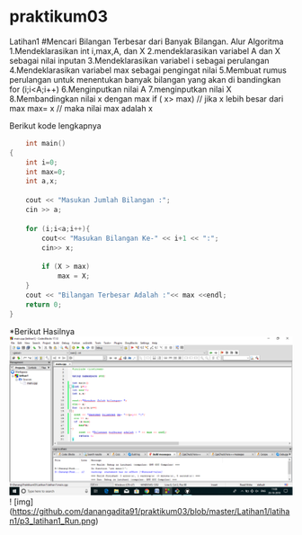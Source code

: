 # praktikum03

Latihan1 #Mencari Bilangan Terbesar dari Banyak Bilangan.
Alur Algoritma
1.Mendeklarasikan int i,max,A, dan X
2.mendeklarasikan variabel A dan X sebagai nilai inputan
3.Mendeklarasikan variabel i sebagai perulangan
4.Mendeklarasikan variabel max sebagai pengingat nilai
5.Membuat rumus perulangan untuk menentukan banyak bilangan yang akan di bandingkan
for (i;i<A;i++)
6.Menginputkan nilai A
7.menginputkan nilai X
8.Membandingkan nilai x dengan max
	if ( x> max) // jika x lebih besar dari max
    	max= x   // maka nilai max adalah x

Berikut kode lengkapnya

```c++
	int main()
{
    int i=0;
    int max=0;
    int a,x;

    cout << "Masukan Jumlah Bilangan :";
    cin >> a;

    for (i;i<a;i++){
        cout<< "Masukan Bilangan Ke-" << i+1 << ":";
        cin>> x;

        if (X > max)
            max = X;
    }
    cout << "Bilangan Terbesar Adalah :"<< max <<endl;
    return 0;
}
```

*Berikut Hasilnya
![img](https://raw.githubusercontent.com/danangadita91/praktikum03/master/Latihan1/latihan1/P3_Latihan1_CB.png)
! [img] (https://github.com/danangadita91/praktikum03/blob/master/Latihan1/latihan1/p3_latihan1_Run.png)
